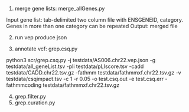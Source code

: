 
1. merge gene lists: merge_allGenes.py  

Input gene list: tab-delimited two column file with ENSGENEID, category. Genes in more than one category can be repeated 
Output: merged file 

2. run vep produce json 


3. annotate vcf:   grep.csq.py

python3 scr/grep.csq.py  -j testdata/AS006.chr22.vep.json -g testdata/all_geneList.tsv  -pli testdata/pLIscore.tsv  -cadd testdata/CADD.chr22.tsv.gz  -fathmm testdata/fathmmxf.chr22.tsv.gz  -v testdata/csqimpact.tsv  -c 1 -r 0.05 -o test.csq.out -e test.csq.err -fathmmcoding testdata/fathmmxf.chr22.tsv.gz

4. grep.filter.py
5. grep.curation.py 




